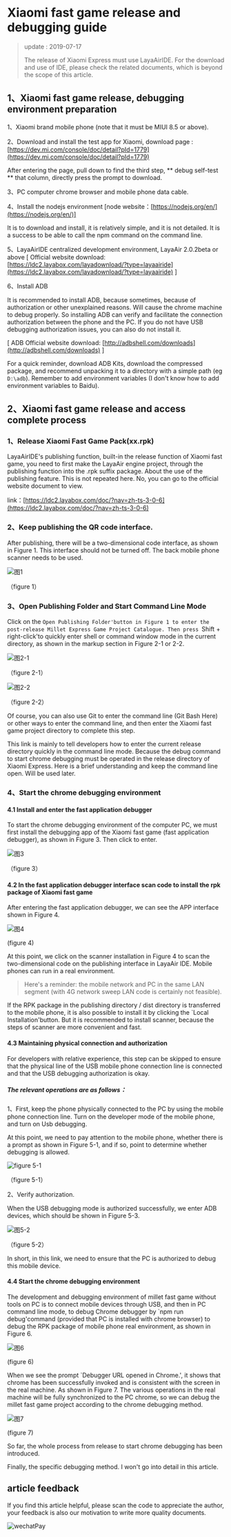 # Xiaomi fast game release and debugging guide

> update : 2019-07-17
>
> The release of Xiaomi Express must use LayaAirIDE. For the download and use of IDE, please check the related documents, which is beyond the scope of this article.

## 1、Xiaomi fast game release, debugging environment preparation

1、Xiaomi brand mobile phone (note that it must be MIUI 8.5 or above).

2、Download and install the test app for Xiaomi, download page : [https://dev.mi.com/console/doc/detail?pId=1779](https://dev.mi.com/console/doc/detail?pId=1779)

After entering the page, pull down to find the third step, ** debug self-test ** that column, directly press the prompt to download.

3、PC computer chrome browser and mobile phone data cable.

4、Install the nodejs environment [node website：[https://nodejs.org/en/](https://nodejs.org/en/)]

It is to download and install, it is relatively simple, and it is not detailed. It is a success to be able to call the npm command on the command line.

5、LayaAirIDE centralized development environment, LayaAir 2.0.2beta or above [ Official website download: [https://ldc2.layabox.com/layadownload/?type=layaairide](https://ldc2.layabox.com/layadownload/?type=layaairide) ]

6、Install ADB

It is recommended to install ADB, because sometimes, because of authorization or other unexplained reasons. Will cause the chrome machine to debug properly. So installing ADB can verify and facilitate the connection authorization between the phone and the PC. If you do not have USB debugging authorization issues, you can also do not install it.

 [ ADB Official website download:  [http://adbshell.com/downloads](http://adbshell.com/downloads) ]

For a quick reminder, download ADB Kits, download the compressed package, and recommend unpacking it to a directory with a simple path (eg `D:\adb`). Remember to add environment variables (I don't know how to add environment variables to Baidu).

## 2、Xiaomi fast game release and access complete process

### 1、Release Xiaomi Fast Game Pack(xx.rpk)

LayaAirIDE's publishing function, built-in the release function of Xiaomi fast game, you need to first make the LayaAir engine project, through the publishing function into the .rpk suffix package. About the use of the publishing feature. This is not repeated here. No, you can go to the official website document to view.

link：[https://ldc2.layabox.com/doc/?nav=zh-ts-3-0-6](https://ldc2.layabox.com/doc/?nav=zh-ts-3-0-6)

### 2、Keep publishing the QR code interface.

After publishing, there will be a two-dimensional code interface, as shown in Figure 1. This interface should not be turned off. The back mobile phone scanner needs to be used.

![图1](img/1.png) 

（figure 1）

### 3、Open Publishing Folder and Start Command Line Mode

Click on the `Open Publishing Folder'button in Figure 1 to enter the post-release Millet Express Game Project Catalogue. Then press `Shift + right-click'to quickly enter shell or command window mode in the current directory, as shown in the markup section in Figure 2-1 or 2-2.

![图2-1](img/2-1.png) 

（figure 2-1）

![图2-2](img/2-2.png) 

（figure 2-2）

Of course, you can also use Git to enter the command line (Git Bash Here) or other ways to enter the command line, and then enter the Xiaomi fast game project directory to complete this step.

This link is mainly to tell developers how to enter the current release directory quickly in the command line mode. Because the debug command to start chrome debugging must be operated in the release directory of Xiaomi Express. Here is a brief understanding and keep the command line open. Will be used later.

### 4、Start the chrome debugging environment

####  4.1 Install and enter the fast application debugger

To start the chrome debugging environment of the computer PC, we must first install the debugging app of the Xiaomi fast game (fast application debugger), as shown in Figure 3. Then click to enter.

![图3](img/3.png) 

（figure 3）

#### 4.2 In the fast application debugger interface scan code to install the rpk package of Xiaomi fast game

After entering the fast application debugger, we can see the APP interface shown in Figure 4.

![图4](img/4.png) 

(figure 4)

At this point, we click on the scanner installation in Figure 4 to scan the two-dimensional code on the publishing interface in LayaAir IDE. Mobile phones can run in a real environment.

> Here's a reminder: the mobile network and PC in the same LAN segment (with 4G network sweep LAN code is certainly not feasible).

If the RPK package in the publishing directory / dist directory is transferred to the mobile phone, it is also possible to install it by clicking the `Local Installation'button. But it is recommended to install scanner, because the steps of scanner are more convenient and fast.

#### 4.3 Maintaining physical connection and authorization

For developers with relative experience, this step can be skipped to ensure that the physical line of the USB mobile phone connection line is connected and that the USB debugging authorization is okay.

##### The relevant operations are as follows：

1、First, keep the phone physically connected to the PC by using the mobile phone connection line. Turn on the developer mode of the mobile phone, and turn on Usb debugging.

At this point, we need to pay attention to the mobile phone, whether there is a prompt as shown in Figure 5-1, and if so, point to determine whether debugging is allowed.

![figure 5-1](img/5-1.png) 

（figure 5-1）

2、Verify authorization.

When the USB debugging mode is authorized successfully, we enter ADB devices, which should be shown in Figure 5-3.

![图5-2](img/5-2.png) 

（figure 5-2）

In short, in this link, we need to ensure that the PC is authorized to debug this mobile device.

#### 4.4 Start the chrome debugging environment

The development and debugging environment of millet fast game without tools on PC is to connect mobile devices through USB, and then in PC command line mode, to debug Chrome debugger by `npm run debug'command (provided that PC is installed with chrome browser) to debug the RPK package of mobile phone real environment, as shown in Figure 6.

![图6](img/6.png) 

(figure 6)

When we see the prompt `Debugger URL opened in Chrome.', it shows that chrome has been successfully invoked and is consistent with the screen in the real machine. As shown in Figure 7. The various operations in the real machine will be fully synchronized to the PC chrome, so we can debug the millet fast game project according to the chrome debugging method.

![图7](img/7.png) 

(figure 7)

So far, the whole process from release to start chrome debugging has been introduced.

Finally, the specific debugging method. I won't go into detail in this article.



## article feedback

If you find this article helpful, please scan the code to appreciate the author, your feedback is also our motivation to write more quality documents.

![wechatPay](../../../wechatPay.jpg)

